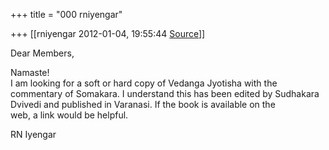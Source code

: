 +++
title = "000 rniyengar"

+++
[[rniyengar	2012-01-04, 19:55:44 [Source](https://groups.google.com/g/bvparishat/c/_1VA-IaLoiw)]]



Dear Members,  
  
Namaste!  
I am looking for a soft or hard copy of Vedanga Jyotisha with the  
commentary of Somakara. I understand this has been edited by Sudhakara  
Dvivedi and published in Varanasi. If the book is available on the  
web, a link would be helpful.  
  
  
RN Iyengar

